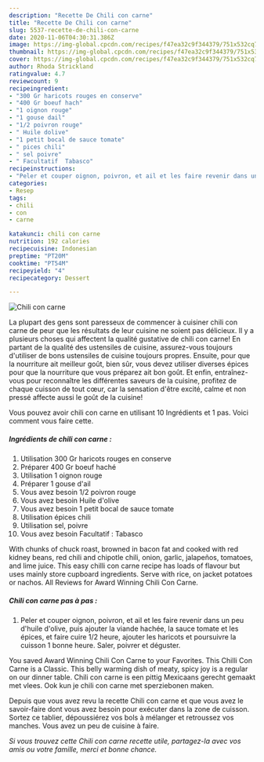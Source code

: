 ```yaml
---
description: "Recette De Chili con carne"
title: "Recette De Chili con carne"
slug: 5537-recette-de-chili-con-carne
date: 2020-11-06T04:30:31.386Z
image: https://img-global.cpcdn.com/recipes/f47ea32c9f344379/751x532cq70/chili-con-carne-photo-principale-de-la-recette.jpg
thumbnail: https://img-global.cpcdn.com/recipes/f47ea32c9f344379/751x532cq70/chili-con-carne-photo-principale-de-la-recette.jpg
cover: https://img-global.cpcdn.com/recipes/f47ea32c9f344379/751x532cq70/chili-con-carne-photo-principale-de-la-recette.jpg
author: Rhoda Strickland
ratingvalue: 4.7
reviewcount: 9
recipeingredient:
- "300 Gr haricots rouges en conserve"
- "400 Gr boeuf hach"
- "1 oignon rouge"
- "1 gouse dail"
- "1/2 poivron rouge"
- " Huile dolive"
- "1 petit bocal de sauce tomate"
- " pices chili"
- " sel poivre"
- " Facultatif  Tabasco"
recipeinstructions:
- "Peler et couper oignon, poivron, et ail et les faire revenir dans un peu d&#39;huile d&#39;olive, puis ajouter la viande hachée, la sauce tomate et les épices, et faire cuire 1/2 heure, ajouter les haricots et poursuivre la cuisson 1 bonne heure. Saler, poivrer et déguster."
categories:
- Resep
tags:
- chili
- con
- carne

katakunci: chili con carne 
nutrition: 192 calories
recipecuisine: Indonesian
preptime: "PT20M"
cooktime: "PT54M"
recipeyield: "4"
recipecategory: Dessert

---
```



![Chili con carne](https://img-global.cpcdn.com/recipes/f47ea32c9f344379/751x532cq70/chili-con-carne-photo-principale-de-la-recette.jpg)

La plupart des gens sont paresseux de commencer à cuisiner chili con carne de peur que les résultats de leur cuisine ne soient pas délicieux. Il y a plusieurs choses qui affectent la qualité gustative de chili con carne! En partant de la qualité des ustensiles de cuisine, assurez-vous toujours d'utiliser de bons ustensiles de cuisine toujours propres. Ensuite, pour que la nourriture ait meilleur goût, bien sûr, vous devez utiliser diverses épices pour que la nourriture que vous préparez ait bon goût. Et enfin, entraînez-vous pour reconnaître les différentes saveurs de la cuisine, profitez de chaque cuisson de tout cœur, car la sensation d'être excité, calme et non pressé affecte aussi le goût de la cuisine!

<!--inarticleads1-->

Vous pouvez avoir chili con carne en utilisant 10 Ingrédients et 1 pas. Voici comment vous faire cette.

##### Ingrédients de chili con carne :

1. Utilisation 300 Gr haricots rouges en conserve
1. Préparer 400 Gr boeuf haché
1. Utilisation 1 oignon rouge
1. Préparer 1 gouse d&#39;ail
1. Vous avez besoin 1/2 poivron rouge
1. Vous avez besoin  Huile d&#39;olive
1. Vous avez besoin 1 petit bocal de sauce tomate
1. Utilisation  épices chili
1. Utilisation  sel, poivre
1. Vous avez besoin  Facultatif : Tabasco


With chunks of chuck roast, browned in bacon fat and cooked with red kidney beans, red chili and chipotle chili, onion, garlic, jalapeños, tomatoes, and lime juice. This easy chilli con carne recipe has loads of flavour but uses mainly store cupboard ingredients. Serve with rice, on jacket potatoes or nachos. All Reviews for Award Winning Chili Con Carne. 

<!--inarticleads2-->

##### Chili con carne pas à pas :

1. Peler et couper oignon, poivron, et ail et les faire revenir dans un peu d&#39;huile d&#39;olive, puis ajouter la viande hachée, la sauce tomate et les épices, et faire cuire 1/2 heure, ajouter les haricots et poursuivre la cuisson 1 bonne heure. Saler, poivrer et déguster.


You saved Award Winning Chili Con Carne to your Favorites. This Chilli Con Carne is a Classic. This belly warming dish of meaty, spicy joy is a regular on our dinner table. Chili con carne is een pittig Mexicaans gerecht gemaakt met vlees. Ook kun je chili con carne met sperziebonen maken. 

<!--inarticleads1-->

<p>
Depuis que vous avez revu la recette Chili con carne et que vous avez le savoir-faire dont vous avez besoin pour exécuter dans la zone de cuisson. Sortez ce tablier, dépoussiérez vos bols à mélanger et retroussez vos manches. Vous avez un peu de cuisine à faire.
</p>

<p>
<i>Si vous trouvez cette Chili con carne recette utile, partagez-la avec vos amis ou votre famille, merci et bonne chance.</i>
</p>
